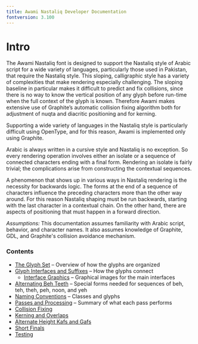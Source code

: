 ```yaml
---
title: Awami Nastaliq Developer Documentation
fontversion: 3.100
---
```


# Intro

The Awami Nastaliq font is designed to support the Nastaliq style of Arabic script for a wide variety of languages, particularly those used in Pakistan, that require the Nastaliq style. This sloping, calligraphic style has a variety of complexities that make rendering especially challenging. The sloping baseline in particular makes it difficult to predict and fix collisions, since there is no way to know the vertical position of any glyph before run-time when the full context of the glyph is known. Therefore Awami makes extensive use of Graphite’s automatic collision fixing algorithm both for adjustment of nuqta and diacritic positioning and for kerning.

Supporting a wide variety of languages in the Nastaliq style is particularly difficult using OpenType, and for this reason, Awami is implemented only using Graphite.  

Arabic is always written in a cursive style and Nastaliq is no exception. So every rendering operation involves either an isolate or a sequence of connected characters ending with a final form. Rendering an isolate is fairly trivial; the complications arise from constructing the contextual sequences.

A phenomenon that shows up in various ways in Nastaliq rendering is the necessity for backwards logic. The forms at the end of a sequence of characters influence the preceding characters more than the other way around. For this reason Nastaliq shaping must be run backwards, starting with the last character in a contextual chain. On the other hand, there are aspects of positioning that must happen in a forward direction.

*Assumptions:* This documentation assumes familiarity with Arabic script, behavior, and character names. It also assumes knowledge of Graphite, GDL, and Graphite's collision avoidance mechanism.


### Contents
- [The Glyph Set](dev02_glyphset.md) &#x2013; Overview of how the glyphs are organized
- [Glyph Interfaces and Suffixes](dev03_interfaces.md) &#x2013; How the glyphs connect
	- [Interface Graphics](dev03a_interfaceimages.md)  &#x2013; Graphical images for the main interfaces
- [Alternating Beh Teeth](dev04_behteeth.md) &#x2013; Special forms needed for sequences of beh, teh, theh, peh, noon, and yeh
- [Naming Conventions](dev05_namingconv.md) &#x2013; Classes and glyphs
- [Passes and Processing](dev06_passes.md) &#x2013; Summary of what each pass performs
- [Collision Fixing](dev07_collision.md)
- [Kerning and Overlaps](dev08_kerning.md)
- [Alternate Height Kafs and Gafs](dev09_altkafs.md)
- [Short Finals](dev10_shortfinals.md)
- [Testing](dev11_testing.md)

<!-- PRODUCT SITE ONLY
[font id='awami' face='AwamiNastaliq-Regular' size='150%' rtl=1]
[font id='awamiL' face='AwamiNastaliq-Regular' size='150%' ltr=1]
-->
